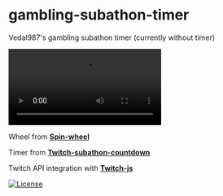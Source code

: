 <h1>gambling-subathon-timer</h1>
 Vedal987's gambling subathon timer (currently without timer)

[<video src='/img/demo_video.mov'></video>](https://github.com/user-attachments/assets/e5079fc6-b94e-4500-a35e-806cbd54257d)

Wheel from **[Spin-wheel](https://github.com/CrazyTim/spin-wheel)**

Timer from **[Twitch-subathon-countdown](https://github.com/JayexDesigns/twitch-subathon-countdown)**

Twitch API integration with **[Twitch-js](https://github.com/twitch-js/twitch-js)**


[![License](https://img.shields.io/badge/license-MIT-blue)](#license "View license")
